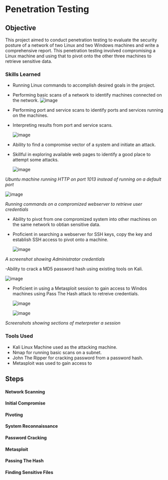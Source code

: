 # Penetration Testing

## Objective

This project aimed to conduct penetration testing to evaluate the security posture of a network of two Linux and two Windows machines and write a comprehensive report. This penetration testing involved compromising a Linux machine and using that to pivot onto the other three machines to retrieve sensitive data.

### Skills Learned

- Running Linux commands to accomplish desired goals in the project.
- Performing basic scans of a network to identify machines connected on the network.
 ![image](https://github.com/ansahtackie/Penetration-Testing/assets/148600552/68857500-1f7f-4a1e-bb23-d67322a25e8d)
- Performing port and service scans to identify ports and services running on the machines.
- Interpreting results from port and service scans.
  
  ![image](https://github.com/ansahtackie/Penetration-Testing/assets/148600552/2285bce0-bbbf-4ed7-bc8b-49d4971f467c)

- Ability to find a compromise vector of a system and initiate an attack.
- Skillful in exploring available web pages to identify a good place to attempt some attacks.

  ![image](https://github.com/ansahtackie/Penetration-Testing/assets/148600552/196a3588-0041-4821-b3c3-78968a9177e9)

*Ubuntu machine running HTTP on port 1013 instead of running on a default port*

  ![image](https://github.com/ansahtackie/Penetration-Testing/assets/148600552/ec905c85-9d36-477f-970f-6956d98ee626)

*Running commands on a compromized webserver to retrieve user credentials*

- Ability to pivot from one compromized system into other machines on the same network to obtian sensitive data.
- Proficient in searching a webserver for SSH keys, copy the key and establish SSH access to pivot onto a machine.

  ![image](https://github.com/ansahtackie/Penetration-Testing/assets/148600552/b0b63e6a-fa88-466d-92a1-d345b88f0c1b)

*A screenshot showing Administrator credentials*

-Ability to crack a MD5 password hash using existing tools on Kali.

   ![image](https://github.com/ansahtackie/Penetration-Testing/assets/148600552/d1273293-8467-433a-9d34-720cbc9411dd)

- Proficient in using a Metasploit session to gain access to Windos machines using Pass The Hash attack to retreive credentials.



   ![image](https://github.com/ansahtackie/Penetration-Testing/assets/148600552/07e64b85-eb40-478f-940f-5c6c15f3122b)



   ![image](https://github.com/ansahtackie/Penetration-Testing/assets/148600552/c086fe17-dd9e-4557-8620-bad25c986125)


*Screenshots showing sections of meterpreter a session*


### Tools Used

- Kali Linux Machine used as the attacking machine.
- Nmap for running basic scans on a subnet.
- John The Ripper for cracking password from a password hash.
- Metasploit was used to gain access to 

## Steps

####  Network Scanning
####  Initial Compromise
####  Pivoting
####  System Reconnaissance
####  Password Cracking
####  Metasploit
####  Passing The Hash
####  Finding Sensitive Files





